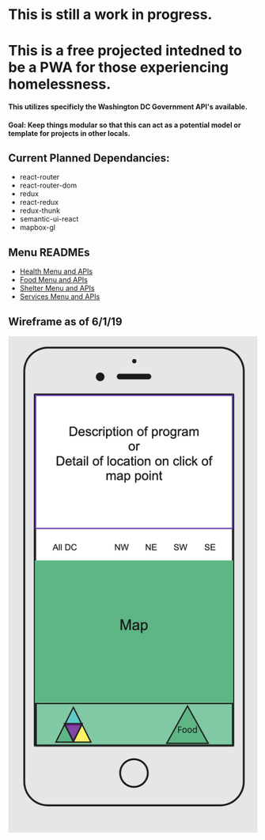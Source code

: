 # This is still a work in progress. 

# This is a free projected intedned to be a PWA for those experiencing homelessness.
#### This utilizes specificly the Washington DC Government API's available. 

#### Goal: Keep things modular so that this can act as a potential model or template for projects in other locals. 

## Current Planned Dependancies: 

* react-router
* react-router-dom
* redux
* react-redux
* redux-thunk
* semantic-ui-react
* mapbox-gl

## Menu READMEs 
* [Health Menu and APIs](./AdditionalREADME/HealthREADME.md) 
* [Food Menu and APIs](./AdditionalREADME/FoodREADME.md) 
* [Shelter Menu and APIs](./AdditionalREADME/ShelterREADME.md) 
* [Services Menu and APIs](./AdditionalREADME/ServicesREADME.md) 

## Wireframe as of 6/1/19
![Wireframe image](public/imagesForReadMe/food-shelter-layout.png) 
